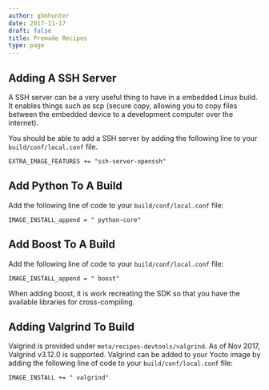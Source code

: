 ```yaml
---
author: gbmhunter
date: 2017-11-17
draft: false
title: Premade Recipes
type: page
---
```


## Adding A SSH Server

A SSH server can be a very useful thing to have in a embedded Linux build. It enables things such as scp (secure copy, allowing you to copy files between the embedded device to a development computer over the internet).

You should be able to add a SSH server by adding the following line to your `build/conf/local.conf` file.

```text
EXTRA_IMAGE_FEATURES += "ssh-server-openssh"
```

## Add Python To A Build

Add the following line of code to your `build/conf/local.conf` file:

```text 
IMAGE_INSTALL_append = " python-core"
```

## Add Boost To A Build

Add the following line of code to your `build/conf/local.conf` file:

```text
IMAGE_INSTALL_append = " boost"
```

When adding boost, it is work recreating the SDK so that you have the available libraries for cross-compiling.

## Adding Valgrind To Build

Valgrind is provided under `meta/recipes-devtools/valgrind`. As of Nov 2017, Valgrind v3.12.0 is supported. Valgrind can be added to your Yocto image by adding the following line of code to your `build/conf/local.conf` file:

```text
IMAGE_INSTALL += " valgrind"
```
